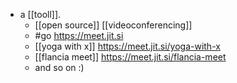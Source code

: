 - a [[tooll]].
	- [[open source]] [[videoconferencing]]
	- #go https://meet.jit.si
	- [[yoga with x]] https://meet.jit.si/yoga-with-x
	- [[flancia meet]] https://meet.jit.si/flancia-meet
	- and so on :)
